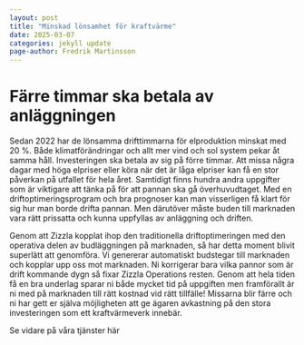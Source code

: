 ```yaml
---
layout: post
title: "Minskad lönsamhet för kraftvärme"
date: 2025-03-07
categories: jekyll update
page-author: Fredrik Martinsson
---
```


# Färre timmar ska betala av anläggningen

Sedan 2022 har de lönsamma drifttimmarna för elproduktion minskat med 20 %. Både klimatförändringar och allt mer vind och sol system pekar åt samma håll. Investeringen ska betala av sig på förre timmar. 
Att missa några dagar med höga elpriser eller köra när det är låga elpriser kan få en stor påverkan på utfallet för hela året. Samtidigt finns hundra andra uppgifter som är viktigare att tänka på för att pannan ska gå överhuvudtaget. 
Med en driftoptimeringsprogram och bra prognoser kan man visserligen få klart för sig hur man borde drifta pannan. Men därutöver måste buden till marknaden vara rätt prissatta och kunna uppfyllas av anläggning och driften.

Genom att Zizzla kopplat ihop den traditionella driftoptimeringen med den operativa delen av budläggningen på marknaden, så har detta moment blivit superlätt att genomföra. 
Vi genererar automatiskt budstegar till marknaden och kopplar upp oss mot marknaden. Ni korrigerar bara vilka pannor som är drift kommande dygn så fixar Zizzla Operations resten. 
Genom att hela tiden få en bra underlag sparar ni både mycket tid på uppgiften men framförallt är ni med på marknaden till rätt kostnad vid rätt tillfälle! 
Missarna blir färre och ni har gett er själva möjligheten att ge ägaren avkastning på den stora investeringen som ett kraftvärmeverk innebär.

Se vidare på våra tjänster här

